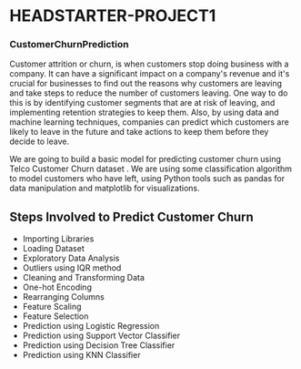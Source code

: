 # HEADSTARTER-PROJECT1

### CustomerChurnPrediction

Customer attrition or churn, is when customers stop doing business with a company. It can have a significant impact on a company's revenue and it's crucial for businesses to find out the reasons why customers are leaving and take steps to reduce the number of customers leaving. One way to do this is by identifying customer segments that are at risk of leaving, and implementing retention strategies to keep them. Also, by using data and machine learning techniques, companies can predict which customers are likely to leave in the future and take actions to keep them before they decide to leave.

We are going to build a basic model for predicting customer churn using Telco Customer Churn dataset . We are using some classification algorithm to model customers who have left, using Python tools such as pandas for data manipulation and matplotlib for visualizations.

## Steps Involved to Predict Customer Churn

- Importing Libraries
- Loading Dataset
- Exploratory Data Analysis
- Outliers using IQR method
- Cleaning and Transforming Data
- One-hot Encoding
- Rearranging Columns
- Feature Scaling
- Feature Selection
- Prediction using Logistic Regression
- Prediction using Support Vector Classifier
- Prediction using Decision Tree Classifier
- Prediction using KNN Classifier
